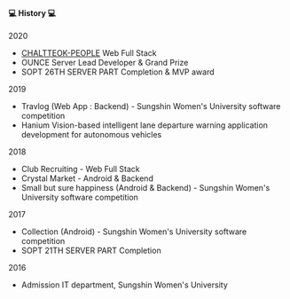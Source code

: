 #### :computer: History :computer:
2020
* [CHALTTEOK-PEOPLE](http://chaltteok-pp.cf/) Web Full Stack
* OUNCE Server Lead Developer & Grand Prize
* SOPT 26TH SERVER PART Completion & MVP award

2019
* Travlog (Web App : Backend) - Sungshin Women's University software competition 
* Hanium Vision-based intelligent lane departure warning application development for autonomous vehicles

2018
* Club Recruiting - Web Full Stack
* Crystal Market - Android & Backend
* Small but sure happiness (Android & Backend) - Sungshin Women's University software competition

2017
* Collection (Android) - Sungshin Women's University software competition
* SOPT 21TH SERVER PART Completion

2016
* Admission IT department, Sungshin Women's University
